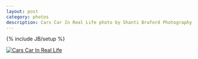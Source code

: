 ```yaml
---
layout: post
category: photos
description: Cars Car In Real Life photo by Shanti Braford Photography
---
```

{% include JB/setup %}

<a href="/photos/high_dynamic_range/cars_car_in_real_life.jpg" title="Cars Car In Real Life"><img src="/photos/high_dynamic_range/cars_car_in_real_life.jpg" alt="Cars Car In Real Life" /></a>

